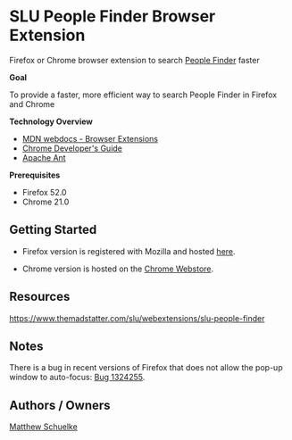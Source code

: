# SLU People Finder Browser Extension

Firefox or Chrome browser extension to search [People Finder](https://www.slu.edu/peoplefinder) faster

**Goal** 

To provide a faster, more efficient way to search People Finder in Firefox and Chrome

**Technology Overview**

* [MDN webdocs - Browser Extensions](https://developer.mozilla.org/en-US/Add-ons/WebExtensions)
* [Chrome Developer's Guide](https://developer.chrome.com/extensions/devguide)
* [Apache Ant](https://ant.apache.org)

**Prerequisites**

* Firefox 52.0
* Chrome 21.0

## Getting Started

* Firefox version is registered with Mozilla and hosted [here](https://addons.mozilla.org/en-US/firefox/addon/slu-people-finder).

* Chrome version is hosted on the [Chrome Webstore](https://chrome.google.com/webstore/detail/slu-people-finder/iokfgmiafmjifmpnahdecmhgbbgdaikc).

## Resources

https://www.themadstatter.com/slu/webextensions/slu-people-finder

## Notes

There is a bug in recent versions of Firefox that does not allow the pop-up window to auto-focus: [Bug 1324255](https://bugzilla.mozilla.org/show_bug.cgi?id=1324255).

## Authors / Owners

[Matthew Schuelke](mailto:schuelkem@slu.edu)
